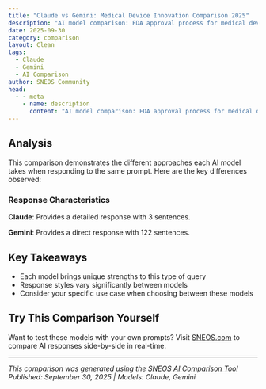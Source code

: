```yaml
---
title: "Claude vs Gemini: Medical Device Innovation Comparison 2025"
description: "AI model comparison: FDA approval process for medical devices - regulatory strategy..."
date: 2025-09-30
category: comparison
layout: Clean
tags:
  - Claude
  - Gemini
  - AI Comparison
author: SNEOS Community
head:
  - - meta
    - name: description
      content: "AI model comparison: FDA approval process for medical devices - regulatory strategy..."
---
```


<ChatComparison
  title="Claude vs Gemini: Medical Device Innovation Comparison 2025"
  prompt="FDA approval process for medical devices - regulatory strategy"
  :responses='{
    "Claude": "# FDA Medical Device Regulatory Strategy\n\n## Device Classification Framework\n\n### **Class I (Low Risk)**\n- **510(k) Exemption**: Most Class I devices\n- **Examples**: Bandages, examination gloves, handheld surgical instruments\n- **Controls**: General controls only\n- **Timeline**: Immediate market entry (if exempt)\n\n### **Class II (Moderate Risk)**\n- **510(k) Clearance**: Substantial equivalence to predicate device\n- **Examples**: Infusion pumps, surgical drapes, pregnancy test kits\n- **Controls**: General \u002B special controls\n- **Timeline**: 90 days (standard), 510 days (complex)\n\n### **Class III (High Risk)**\n- **PMA (Premarket Approval)**: Full clinical evidence required\n- **Examples**: Heart valves, pacemakers, breast implants\n- **Controls**: General \u002B special controls \u002B premarket approval\n- **Timeline**: 180 days (\u002B clinical study time)\n\n## Strategic Pathway Selection\n\n### **De Novo Classification**\n- For novel devices without suitable predicate\n- Establishes new device category\n- Creates pathway for future similar devices\n- Timeline: 150 days after acceptance\n\n### **Breakthrough Devices Program**\n- Expedited review for devices addressing unmet medical needs\n- Enhanced FDA communication\n- Priority review and interactive sessions\n- Significant clinical advantage required\n\n## Pre-Submission Strategy\n\n### **Q-Sub (Q-Submission) Process**\n- **Pre-Sub meetings**: Discuss regulatory pathway\n- **Study protocol agreements**: Align on clinical requirements\n- **Timing**: Submit 60 days before meeting request\n- **Cost**: $27,018 (small business fee may apply)\n\n### **Key Discussion Points**\n- Predicate device identification\n- Clinical study design\n- Software validation requirements\n- Labeling strategy\n- Post-market study commitments\n\n## 510(k) Submission Strategy\n\n### **Substantial Equivalence Demonstration**\n1. **Same intended use** as predicate device\n2. **Same technological characteristics** OR\n3. **Different characteristics** that don\u0027t raise safety/effectiveness questions\n\n### **Essential Elements**\n- Device description and intended use\n- Substantial equivalence comparison\n- Performance testing (bench and/or clinical)\n- Software documentation (if applicable)\n- Labeling\n- Quality system information\n\n### **Special Controls Compliance**\n- FDA guidance documents\n- Consensus standards (ISO, ASTM, IEC)\n- Performance criteria\n- Patient registries\n\n## PMA Submission Strategy\n\n### **Clinical Evidence Requirements**\n- **Pivotal studies**: Typically 2 adequate, well-controlled studies\n- **GCP compliance**: Good Clinical Practice standards\n- **Statistical significance**: Pre-specified endpoints\n- **Risk-benefit analysis**: Comprehensive evaluation\n\n### **Manufacturing Information**\n- **Quality system**: ISO 13485 compliance\n- **Design controls**: Complete design history file\n- **Manufacturing processes**: Validation and controls\n- **Facilities**: Manufacturing site information\n\n## Software as Medical Device (SaMD)\n\n### **Risk Categorization**\n- **Class A**: Low risk (non-serious diagnosis/treatment)\n- **Class B**: Moderate risk (serious condition, inform care)\n- **Class C**: Moderate risk (serious condition, drive care)  \n- **Class D**: High risk (critical condition, drive care)\n\n### **Documentation Requirements**\n- Software lifecycle processes\n- Cybersecurity considerations\n- Algorithm validation\n- Clinical evaluation plan\n\n## Combination Products\n\n### **Regulatory Assignment**\n- **CDRH**: Device-led combinations\n- **CDER**: Drug-led combinations\n- **CBER**: Biologic-led combinations\n- **RFD (Request for Designation)**: Unclear cases\n\n## International Harmonization\n\n### **Key Standards**\n- **ISO 14155**: Clinical investigation of medical devices\n- **ISO 13485**: Quality management systems\n- **IEC 62304**: Medical device software\n- **ISO 10993**: Biological evaluation\n\n### **Recognition Programs**\n- **MDSAP**: Medical Device Single Audit Program\n- **Mutual recognition**: EU, Canada, Australia agreements\n\n## Post-Market Requirements\n\n### **Quality System Regulation (QSR)**\n- Design controls\n- Corrective and preventive actions (CAPA)\n- Management responsibility\n- Risk management (ISO 14971)\n\n### **Post-Market Surveillance**\n- **MDR reporting**: 24 hours to 30 days\n- **",
    "Gemini": "## FDA Approval Process for Medical Devices - Regulatory Strategy: A Comprehensive Overview\n\nNavigating the FDA approval process for medical devices can be complex and time-consuming. A well-defined regulatory strategy is crucial for success, ensuring you meet all requirements efficiently and effectively. This outline covers key aspects of developing and implementing such a strategy.\n\n**I. Understanding the Regulatory Landscape**\n\n*   **Device Classification (Crucial First Step):**  The FDA classifies medical devices into three classes (I, II, and III) based on risk:\n    *   **Class I (Lowest Risk):** General controls are sufficient to ensure safety and effectiveness (e.g., bandages, tongue depressors).  Often exempt from premarket submission.\n    *   **Class II (Moderate Risk):** General controls alone are insufficient. Require special controls, such as performance standards, postmarket surveillance, and patient registries (e.g., powered wheelchairs, infusion pumps).  Most require a 510(k) submission.\n    *   **Class III (Highest Risk):** Require premarket approval (PMA) to ensure safety and effectiveness because they pose a significant risk of illness or injury (e.g., implantable pacemakers, replacement heart valves).\n*   **Regulations and Guidance Documents:**  Familiarize yourself with:\n    *   **Federal Food, Drug, and Cosmetic (FD\u0026C) Act:**  The foundational law.\n    *   **21 CFR (Code of Federal Regulations) Parts 800-898:**  Regulations specific to medical devices.\n    *   **FDA Guidance Documents:**  Interpretations of regulations, providing recommendations and best practices.  Search the FDA website (fda.gov).  Look for guidance on specific device types and regulatory pathways.\n*   **Premarket Submission Types:**\n    *   **510(k) Premarket Notification:** Demonstrates substantial equivalence to a legally marketed predicate device.  The most common pathway.\n    *   **Premarket Approval (PMA):** Required for Class III devices. Involves a comprehensive scientific and regulatory review to establish safety and effectiveness.\n    *   **De Novo Classification:**  For novel devices with low-to-moderate risk that don\u0027t have a predicate device.  Can be an alternative to PMA or 510(k) if the risk is deemed controllable.\n    *   **Humanitarian Device Exemption (HDE):** For devices intended to benefit patients with rare diseases or conditions, affecting fewer than 8,000 individuals in the U.S. per year.\n*   **Good Manufacturing Practices (GMP) / Quality System Regulation (QSR) (21 CFR Part 820):**  Mandatory for all device manufacturers, covering design, manufacturing, testing, and distribution.\n\n**II. Developing Your Regulatory Strategy**\n\nA successful regulatory strategy encompasses:\n\n1.  **Device Definition and Classification Confirmation:**\n\n    *   **Detailed Device Description:**  Comprehensive technical specifications, intended use, target population, and principles of operation.\n    *   **Classification Determination:**  Use the FDA\u0027s Classification Database or contact the FDA directly if unsure. Incorrect classification can lead to significant delays.\n    *   **Rationale:**  Document the justification for your classification decision based on risk factors and existing regulations.\n2.  **Choosing the Right Regulatory Pathway:**\n\n    *   **510(k) Strategy:**\n        *   **Predicate Device Selection:**  Identify a suitable predicate device with the same intended use and similar technological characteristics. A good predicate is essential for a smooth 510(k) clearance.\n        *   **Substantial Equivalence Analysis:**  Demonstrate that your device is as safe and effective as the predicate device.  Address any differences and provide data to support the conclusion that these differences do not raise new questions of safety and effectiveness.\n        *   **Testing Requirements:**  Identify necessary performance and biocompatibility testing standards (e.g., ISO, ASTM) and generate required data.\n    *   **PMA Strategy:**\n        *   **Clinical Trial Planning:**  Develop a robust clinical trial protocol to generate sufficient data to demonstrate safety and effectiveness.\n        *   **Data Management and Analysis:**  Establish systems for accurate data collection, management, and statistical analysis.\n        *   **Interaction with FDA:**  Engage in pre-submission meetings with the FDA to discuss the clinical trial design and data requirements.\n    *   **De Novo Strategy:**\n        *   **Risk Assessment:**  Thoroughly assess the potential risks associated with the device.\n        *   **Development of Special Controls:**  Propose special controls that will mitigate these risks and ensure the safety and effectiveness of the device.\n3.  **Data Requirements and Testing:**\n\n    *   **Identify Required Testing:** Biocompatibility, performance, electrical safety, electromagnetic compatibility (EMC), sterilization validation (if applicable), shelf-life testing, etc.  Consult relevant standards and guidance documents.\n    *   **Test Protocols:**  Develop detailed test protocols based on recognized standards and industry best practices.\n    *   **Testing Laboratories:**  Select accredited testing laboratories that are experienced in testing medical devices.\n    *   **Documentation:**  Maintain meticulous records of all testing activities, including test protocols, results, and deviations.\n4.  **Quality System Implementation (QSR Compliance):**\n\n    *   **Develop a Quality Manual:**  Document the organization\u0027s quality policy, objectives, and procedures.\n    *   **Establish Standard Operating Procedures (SOPs):**  Document all processes related to design, manufacturing, testing, and distribution.\n    *   **Implement Design Controls:**  Ensure that the design process is well-controlled and that the device meets its intended use.\n    *   **Conduct Internal Audits:**  Regularly assess the effectiveness of the quality system and identify areas for improvement.\n    *   **Training:**  Provide adequate training to all personnel on the requirements of the QSR.\n5.  **Documentation and Submission Preparation:**\n\n    *   **Organize Data:**  Maintain well-organized and readily accessible records of all data and documentation.\n    *   **Submission Format:**  Prepare the submission according to the FDA\u0027s requirements (e.g., eCopy for 510(k), eCTD for PMA).\n    *   **Clarity and Accuracy:**  Ensure that the submission is clear, concise, and accurate.\n    *   **Professional Review:**  Consider having the submission reviewed by an experienced regulatory consultant.\n6.  **FDA Interactions:**\n\n    *   **Pre-Submission Meetings (Q-Subs):**  Request a pre-submission meeting with the FDA to discuss your regulatory strategy and data requirements.  Highly recommended.\n    *   **Responding to FDA Questions:**  Respond promptly and thoroughly to any questions or requests for additional information from the FDA.\n    *   **Negotiation:**  Be prepared to negotiate with the FDA on issues such as testing requirements and labeling.\n7.  **Postmarket Surveillance and Compliance:**\n\n    *   **Establish a Postmarket Surveillance System:**  Monitor the performance of the device in the market and identify any potential safety issues.\n    *   **Adverse Event Reporting (MDR):**  Comply with the FDA\u0027s Medical Device Reporting (MDR) regulations.\n    *   **Field Corrective Actions (Recalls):**  Be prepared to initiate field corrective actions if necessary.\n    *   **Inspections:**  Be prepared for FDA inspections to verify compliance with the QSR.\n\n**III. Key Considerations for a Successful Strategy**\n\n*   **Early Planning:**  Start developing your regulatory strategy as early as possible in the product development process.\n*   **Risk Assessment:**  Conduct a thorough risk assessment to identify potential safety and effectiveness issues.\n*   **Data Integrity:**  Ensure the integrity and reliability of all data.\n*   **Resource Allocation:**  Allocate sufficient resources to the regulatory process.\n*   **Expert Consultation:**  Engage with experienced regulatory consultants or legal counsel as needed.\n*   **Flexibility:**  Be prepared to adapt your strategy as needed based on feedback from the FDA or changes in the regulatory landscape.\n*   **Predicate Device Availability and Suitability:** Actively monitor the status of your chosen predicate device. If the predicate is withdrawn from the market, you may need to find a new one.\n*   **Cybersecurity:** Incorporate cybersecurity considerations into your device design and regulatory submission, especially for connected devices.  The FDA has published specific guidance on this.\n*   **Usability Engineering (Human Factors):**  For devices used by patients or healthcare professionals, address usability issues to minimize the risk of use errors.\n*   **Combination Products:**  If your device combines a device with a drug or biologic, understand the specific regulatory requirements for combination products.\n\n**IV. Tools and Resources**\n\n*   **FDA Website (fda.gov):** The primary source for regulations, guidance documents, and other information.\n*   **FDA Classification Database:**  Allows you to search for the classification of specific devices.\n*   **FDA Premarket Notification 510(k) Database:** Search for predicate devices.\n*   **Industry Standards Organizations:**  Organizations such as ISO, ASTM, and IEC develop standards relevant to medical devices.\n*   **Regulatory Consultants:**  Provide expert guidance on regulatory strategy and submission preparation.\n\n**V.  Example Scenario: Developing a New Type of Wound Dressing (Hypothetical)**\n\n1.  **Device Definition:** The wound dressing is a sterile, non-adherent dressing intended for the management of superficial wounds such as minor burns and abrasions. It contains silver ions to provide antimicrobial activity.\n2.  **Classification:**  Based on the device description and risk profile, the dressing is likely a Class II device.\n3.  **Regulatory Pathway:** A 510(k) submission is likely the appropriate pathway.\n4.  **Predicate Device:** Identify a legally marketed wound dressing with silver ions that has a similar intended use and technological characteristics.\n5.  **Substantial Equivalence:**  Demonstrate that the new dressing is as safe and effective as the predicate device.  This will likely require biocompatibility testing, antimicrobial efficacy testing, and performance testing.\n6.  **Quality System:** Implement a quality system that meets the requirements of 21 CFR Part 820.\n7.  **Submission Preparation:** Prepare a 510(k) submission that includes a device description, intended use statement, substantial equivalence analysis, testing data, and information on the quality system.\n8.  **FDA Interactions:**  Consider requesting a pre-submission meeting with the FDA to discuss the testing requirements.\n\n**Conclusion**\n\nA well-defined regulatory strategy is essential for successfully navigating the FDA approval process for medical devices. By understanding the regulatory landscape, choosing the right regulatory pathway, generating the necessary data, and implementing a robust quality system, you can increase your chances of obtaining FDA clearance or approval and bringing your device to market. Remember to consult with experienced regulatory professionals to ensure you are following the most current requirements and best practices.\n"
  }'
  published-date="15:54"
/>

## Analysis

This comparison demonstrates the different approaches each AI model takes when responding to the same prompt. Here are the key differences observed:

### Response Characteristics

**Claude**: Provides a detailed response with 3 sentences. 

**Gemini**: Provides a direct response with 122 sentences. 

## Key Takeaways

- Each model brings unique strengths to this type of query
- Response styles vary significantly between models
- Consider your specific use case when choosing between these models

## Try This Comparison Yourself

Want to test these models with your own prompts? Visit [SNEOS.com](https://sneos.com) to compare AI responses side-by-side in real-time.

---

*This comparison was generated using the [SNEOS AI Comparison Tool](https://sneos.com)*
*Published: September 30, 2025 | Models: Claude, Gemini*
